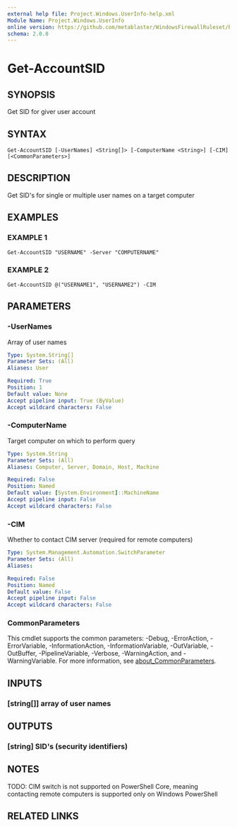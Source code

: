 ```yaml
---
external help file: Project.Windows.UserInfo-help.xml
Module Name: Project.Windows.UserInfo
online version: https://github.com/metablaster/WindowsFirewallRuleset/blob/develop/Modules/Project.Windows.UserInfo/Help/en-US/Get-AccountSID.md
schema: 2.0.0
---
```


# Get-AccountSID

## SYNOPSIS
Get SID for giver user account

## SYNTAX

```
Get-AccountSID [-UserNames] <String[]> [-ComputerName <String>] [-CIM] [<CommonParameters>]
```

## DESCRIPTION
Get SID's for single or multiple user names on a target computer

## EXAMPLES

### EXAMPLE 1
```
Get-AccountSID "USERNAME" -Server "COMPUTERNAME"
```

### EXAMPLE 2
```
Get-AccountSID @("USERNAME1", "USERNAME2") -CIM
```

## PARAMETERS

### -UserNames
Array of user names

```yaml
Type: System.String[]
Parameter Sets: (All)
Aliases: User

Required: True
Position: 1
Default value: None
Accept pipeline input: True (ByValue)
Accept wildcard characters: False
```

### -ComputerName
Target computer on which to perform query

```yaml
Type: System.String
Parameter Sets: (All)
Aliases: Computer, Server, Domain, Host, Machine

Required: False
Position: Named
Default value: [System.Environment]::MachineName
Accept pipeline input: False
Accept wildcard characters: False
```

### -CIM
Whether to contact CIM server (required for remote computers)

```yaml
Type: System.Management.Automation.SwitchParameter
Parameter Sets: (All)
Aliases:

Required: False
Position: Named
Default value: False
Accept pipeline input: False
Accept wildcard characters: False
```

### CommonParameters
This cmdlet supports the common parameters: -Debug, -ErrorAction, -ErrorVariable, -InformationAction, -InformationVariable, -OutVariable, -OutBuffer, -PipelineVariable, -Verbose, -WarningAction, and -WarningVariable. For more information, see [about_CommonParameters](http://go.microsoft.com/fwlink/?LinkID=113216).

## INPUTS

### [string[]] array of user names
## OUTPUTS

### [string] SID's (security identifiers)
## NOTES
TODO: CIM switch is not supported on PowerShell Core, meaning contacting remote computers
is supported only on Windows PowerShell

## RELATED LINKS
